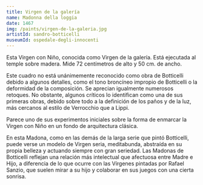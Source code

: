 ```yaml
---
title: Virgen de la galería
name: Madonna della loggia
date: 1467
img: /paints/virgen-de-la-galeria.jpg
artistId: sandro-botticelli
museumId: ospedale-degli-innocenti
---
```

Esta Virgen con Niño, conocida como Virgen de la galería. Está ejecutada al temple sobre madera. Mide 72 centímetros de alto y 50 cm. de ancho.

Este cuadro no está unánimemente reconocido como obra de Botticelli debido a algunos detalles, como el tono broncíneo impropio de Botticelli o la deformidad de la composición. Se aprecian igualmente numerosos retoques. No obstante, algunos críticos lo identifican como una de sus primeras obras, debido sobre todo a la definición de los paños y de la luz, más cercanos al estilo de Verrocchio que a Lippi.

Parece uno de sus experimentos iniciales sobre la forma de enmarcar la Virgen con Niño en un fondo de arquitectura clásica.

En esta Madona, como en las demás de la larga serie que pintó Botticelli, puede verse un modelo de Virgen seria, meditabunda, abstraída en su propia belleza y actuando siempre con gran seriedad. Las Madonas de Botticelli reflejan una relación más intelectual que afectuosa entre Madre e Hijo, a diferencia de lo que ocurre con las Vírgenes pintadas por Rafael Sanzio, que suelen mirar a su hijo y colaborar en sus juegos con una cierta sonrisa.